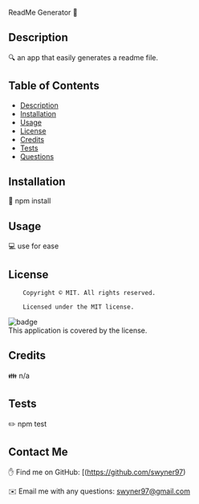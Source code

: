  ReadMe Generator  👋</h1>

## Description

🔍 an app that easily generates a readme file.
## Table of Contents

- [Description](#description)
- [Installation](#installation)
- [Usage](#usage)
- [License](#license)
- [Credits](#contributing)
- [Tests](#tests)
- [Questions](#questions)
## Installation

💾 npm install

## Usage

💻 use for ease

## License

        Copyright © MIT. All rights reserved. 
        
        Licensed under the MIT license.
![badge](https://img.shields.io/badge/license-MIT-brightgreen)
<br />
This application is covered by the  license. 

## Credits

👪 n/a

## Tests

✏️ npm test

## Contact Me

✋ Find me on GitHub: [(https://github.com/swyner97)

✉️ Email me with any questions: swyner97@gmail.com